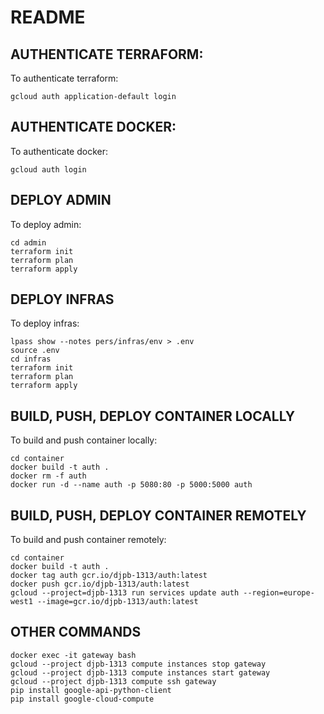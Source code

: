 # README

## AUTHENTICATE TERRAFORM:
To authenticate terraform:
```
gcloud auth application-default login
```

## AUTHENTICATE DOCKER:
To authenticate docker:
```
gcloud auth login
```

## DEPLOY ADMIN
To deploy admin:
```
cd admin
terraform init
terraform plan
terraform apply
```

## DEPLOY INFRAS
To deploy infras:
```
lpass show --notes pers/infras/env > .env
source .env
cd infras
terraform init
terraform plan
terraform apply
```
## BUILD, PUSH, DEPLOY CONTAINER LOCALLY
To build and push container locally:
```
cd container
docker build -t auth .
docker rm -f auth
docker run -d --name auth -p 5080:80 -p 5000:5000 auth
```

## BUILD, PUSH, DEPLOY CONTAINER REMOTELY
To build and push container remotely:
```
cd container
docker build -t auth .
docker tag auth gcr.io/djpb-1313/auth:latest
docker push gcr.io/djpb-1313/auth:latest
gcloud --project=djpb-1313 run services update auth --region=europe-west1 --image=gcr.io/djpb-1313/auth:latest
```

## OTHER COMMANDS
```
docker exec -it gateway bash
gcloud --project djpb-1313 compute instances stop gateway
gcloud --project djpb-1313 compute instances start gateway
gcloud --project djpb-1313 compute ssh gateway
pip install google-api-python-client
pip install google-cloud-compute
```

